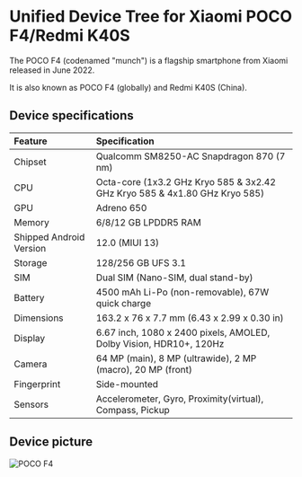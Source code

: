 # Unified Device Tree for Xiaomi POCO F4/Redmi K40S

The POCO F4 (codenamed "munch") is a flagship smartphone from Xiaomi released in June 2022.

It is also known as POCO F4 (globally) and Redmi K40S (China).

## Device specifications

| Feature                 | Specification                                                              |
| :---------------------- | :--------------------------------------------------------------------------|
| Chipset                 | Qualcomm SM8250-AC Snapdragon 870 (7 nm)                                   |
| CPU                     | Octa-core (1x3.2 GHz Kryo 585 & 3x2.42 GHz Kryo 585 & 4x1.80 GHz Kryo 585) |
| GPU                     | Adreno 650                                                                 |
| Memory                  | 6/8/12 GB LPDDR5 RAM                                                       |
| Shipped Android Version | 12.0 (MIUI 13)                                                             |
| Storage                 | 128/256 GB UFS 3.1                                                         |
| SIM                     | Dual SIM (Nano-SIM, dual stand-by)                                         |
| Battery                 | 4500 mAh Li-Po (non-removable), 67W quick charge                           |
| Dimensions              | 163.2 x 76 x 7.7 mm (6.43 x 2.99 x 0.30 in)                                |
| Display                 | 6.67 inch, 1080 x 2400 pixels, AMOLED, Dolby Vision, HDR10+, 120Hz         |
| Camera                  | 64 MP (main), 8 MP (ultrawide), 2 MP (macro), 20 MP (front)                |
| Fingerprint             | Side-mounted                                                               |
| Sensors                 | Accelerometer, Gyro, Proximity(virtual), Compass, Pickup                   |

## Device picture

![POCO F4](https://i.imgur.com/8vGvhMe.jpeg)
